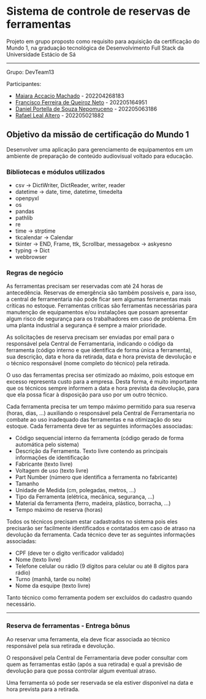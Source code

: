 <h1>Sistema de controle de reservas de ferramentas</h1>

<p>Projeto em grupo proposto como requisito para aquisição da certificação do Mundo 1, na graduação tecnológica de Desenvolvimento Full Stack da Universidade Estácio de Sá</p>
<hr>
<p>Grupo: DevTeam13</p>
<p>Participantes:</p>
<ul>
<li><a href="https://github.com/Axemay">Maiara Accacio Machado</a> - 202204268183</li>
<li><a href="https://github.com/fneto1723">Francisco Ferreira de Queiroz Neto</a> - 202205164951</li>
<li><a href="https://github.com/dpsndroid">Daniel Portella de Souza Nepomuceno</a> - 202205063186</li>
<li><a href="https://github.com/Rafa1a">Rafael Leal Altero</a> - 202205021882</li>
</ul>

<h2>Objetivo da missão de certificação do Mundo 1</h2>
<p>Desenvolver uma aplicação para gerenciamento de equipamentos em um ambiente de preparação de conteúdo audiovisual voltado para educação.</p>

<h3>Bibliotecas e módulos utilizados</h3>
<ul>
<li>csv -> DictWriter, DictReader, writer, reader</li>
<li>datetime -> date, time, datetime, timedelta</li>
<li>openpyxl</li>
<li>os</li>
<li>pandas</li>
<li>pathlib</li>
<li>re</li>
<li>time -> strptime</li>
<li>tkcalendar -> Calendar</li>
<li>tkinter -> END, Frame, ttk, Scrollbar, messagebox -> askyesno</li>
<li>typing -> Dict</li>
<li>webbrowser</li>
</ul>

<h3>Regras de negócio</h3>

<p>As ferramentas precisam ser reservadas com até 24 horas de antecedência. Reservas de emergência são também possíveis e, para isso, a central de ferramentaria não pode ficar sem algumas ferramentas mais críticas no estoque. Ferramentas críticas são ferramentas necessárias para manutenção de equipamentos e/ou instalações que possam apresentar algum risco de segurança para os trabalhadores em caso de problema. Em uma planta industrial a segurança é sempre a maior prioridade.</p>

<p>As solicitações de reserva precisam ser enviadas por email para o responsável pela Central de Ferramentaria, indicando o código da ferramenta (código interno e que identifica de forma única a ferramenta), sua descrição, data e hora da retirada, data e hora prevista de devolução e o técnico responsável (nome completo do técnico) pela retirada.</p>

<p>O uso das ferramentas precisa ser otimizado ao máximo, pois estoque em excesso representa custo para a empresa. Desta forma, é muito importante que os técnicos sempre informem a data e hora prevista da devolução, para que ela possa ficar à disposição para uso por um outro técnico.</p>

<p>Cada ferramenta precisa ter um tempo máximo permitido para sua reserva (horas, dias, ...) auxiliando o responsável pela Central de Ferramentaria no combate ao uso inadequado das ferramentas e na otimização do seu estoque. Cada ferramenta deve ter as seguintes informações associadas:

<ul>
<li>Código sequencial interno da ferramenta (código gerado de forma automática pelo sistema)</li>
<li>Descrição da Ferramenta. Texto livre contendo as principais informações de identificação</li>
<li>Fabricante (texto livre)</li>
<li>Voltagem de uso (texto livre)</li>
<li>Part Number (número que identifica a ferramenta no fabricante)</li>
<li>Tamanho</li>
<li>Unidade de Medida (cm, polegadas, metros, ...)</li>
<li>Tipo da Ferramenta (elétrica, mecânica, segurança, ...)</li>
<li>Material da ferramenta (ferro, madeira, plástico, borracha, ...)</li>
<li>Tempo máximo de reserva (horas)</li>
</ul>


<p>Todos os técnicos precisam estar cadastrados no sistema pois eles precisarão ser facilmente identificados e contatados em caso de atraso na devolução da ferramenta. Cada técnico deve ter as seguintes informações associadas:

<ul>
<li>CPF (deve ter o digito verificador validado)</li>
<li>Nome (texto livre)</li>
<li>Telefone celular ou rádio (9 dígitos para celular ou até 8 dígitos para rádio)</li>
<li>Turno (manhã, tarde ou noite)</li>
<li>Nome da esquipe (texto livre)</li>
</ul>

<p>Tanto técnico como ferramenta podem ser excluídos do cadastro quando necessário.</p>

<hr>
<h3>Reserva de ferramentas - Entrega bônus</h3>
<p>Ao reservar uma ferramenta, ela deve ficar associada ao técnico responsável pela sua retirada e devolução.</p>
<p>O responsável pela Central de Ferramentaria deve poder consultar com quem as ferramentas estão (após a sua retirada) e qual a previsão de devolução para que possa controlar algum eventual atraso. </p>
<p>Uma ferramenta só pode ser reservada se ela estiver disponível na data e hora prevista para a retirada. </p>



